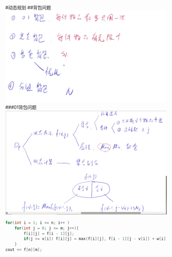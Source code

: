 #动态规划
##背包问题
![背包问题](.\photos\背包问题.png "背包问题")
###01背包问题
![01背包问题](.\photos\01背包问题.png "01背包问题")
```c++
for(int i = 1; i <= n; i++ )
	for(int j = 0; j <= m; j++){
		f[i][j] = f[i - 1][j];
		if(j >= v[i]) f[i][j] = max(f[i][j], f[i - 1][j - v[i]] + w[i]);
	}
cout << f[n][m];
```